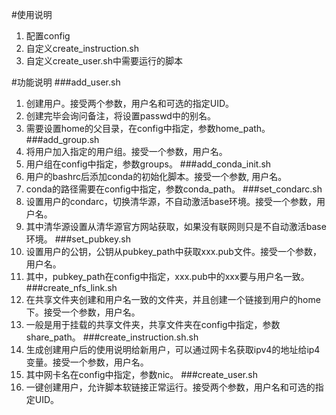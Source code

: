 #使用说明
1. 配置config
2. 自定义create_instruction.sh
3. 自定义create_user.sh中需要运行的脚本

#功能说明
###add_user.sh
1. 创建用户。接受两个参数，用户名和可选的指定UID。
2. 创建完毕会询问备注，将设置passwd中的别名。
3. 需要设置home的父目录，在config中指定，参数home_path。
###add_group.sh
1. 将用户加入指定的用户组。接受一个参数，用户名。
2. 用户组在config中指定，参数groups。
###add_conda_init.sh
1. 用户的bashrc后添加conda的初始化脚本。接受一个参数, 用户名。
2. conda的路径需要在config中指定，参数conda_path。
###set_condarc.sh
1. 设置用户的condarc，切换清华源，不自动激活base环境。接受一个参数，用户名。
2. 其中清华源设置从清华源官方网站获取，如果没有联网则只是不自动激活base环境。
###set_pubkey.sh
1. 设置用户的公钥，公钥从pubkey_path中获取xxx.pub文件。接受一个参数，用户名。
2. 其中，pubkey_path在config中指定，xxx.pub中的xxx要与用户名一致。
###create_nfs_link.sh
1. 在共享文件夹创建和用户名一致的文件夹，并且创建一个链接到用户的home下。接受一个参数，用户名。
2. 一般是用于挂载的共享文件夹，共享文件夹在config中指定，参数share_path。
###create_instruction.sh.sh
1. 生成创建用户后的使用说明给新用户，可以通过网卡名获取ipv4的地址给ip4变量。接受一个参数，用户名。
2. 其中网卡名在config中指定，参数nic。
###create_user.sh
1. 一键创建用户，允许脚本软链接正常运行。接受两个参数，用户名和可选的指定UID。
